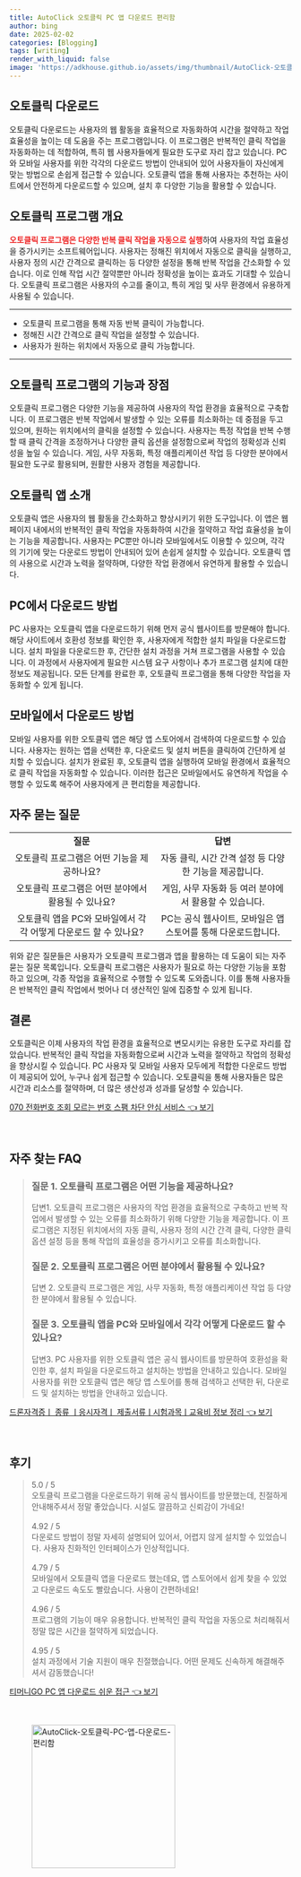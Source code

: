 ```yaml
---
title: AutoClick 오토클릭 PC 앱 다운로드 편리함
author: bing
date: 2025-02-02
categories: [Blogging]
tags: [writing]
render_with_liquid: false
image: 'https://adkhouse.github.io/assets/img/thumbnail/AutoClick-오토클릭-PC-앱-다운로드-편리함.webp'
---
```



<h2 id='오토클릭 다운로드'>오토클릭 다운로드</h2>

<p>오토클릭 다운로드는 사용자의 웹 활동을 효율적으로 자동화하여 시간을 절약하고 작업 효율성을 높이는 데 도움을 주는 프로그램입니다. 이 프로그램은 반복적인 클릭 작업을 자동화하는 데 적합하여, 특히 웹 사용자들에게 필요한 도구로 자리 잡고 있습니다. PC와 모바일 사용자를 위한 각각의 다운로드 방법이 안내되어 있어 사용자들이 자신에게 맞는 방법으로 손쉽게 접근할 수 있습니다. 오토클릭 앱을 통해 사용자는 추천하는 사이트에서 안전하게 다운로드할 수 있으며, 설치 후 다양한 기능을 활용할 수 있습니다.</p>

<h2 id='오토클릭 프로그램 개요'>오토클릭 프로그램 개요</h2>

<p><b><span style="color: #ee2323;">오토클릭 프로그램은 다양한 반복 클릭 작업을 자동으로 실행</span></b>하여 사용자의 작업 효율성을 증가시키는 소프트웨어입니다. 사용자는 정해진 위치에서 자동으로 클릭을 실행하고, 사용자 정의 시간 간격으로 클릭하는 등 다양한 설정을 통해 반복 작업을 간소화할 수 있습니다. 이로 인해 작업 시간 절약뿐만 아니라 정확성을 높이는 효과도 기대할 수 있습니다. 오토클릭 프로그램은 사용자의 수고를 줄이고, 특히 게임 및 사무 환경에서 유용하게 사용될 수 있습니다.</p>

<hr />

<ul>
    <li>오토클릭 프로그램을 통해 자동 반복 클릭이 가능합니다.</li>
    <li>정해진 시간 간격으로 클릭 작업을 설정할 수 있습니다.</li>
    <li>사용자가 원하는 위치에서 자동으로 클릭 가능합니다.</li>
</ul>

<hr />

<h2 id='오토클릭 프로그램의 기능과 장점'>오토클릭 프로그램의 기능과 장점</h2>

<p>오토클릭 프로그램은 다양한 기능을 제공하여 사용자의 작업 환경을 효율적으로 구축합니다. 이 프로그램은 반복 작업에서 발생할 수 있는 오류를 최소화하는 데 중점을 두고 있으며, 원하는 위치에서의 클릭을 설정할 수 있습니다. 사용자는 특정 작업을 반복 수행할 때 클릭 간격을 조정하거나 다양한 클릭 옵션을 설정함으로써 작업의 정확성과 신뢰성을 높일 수 있습니다. 게임, 사무 자동화, 특정 애플리케이션 작업 등 다양한 분야에서 필요한 도구로 활용되며, 원활한 사용자 경험을 제공합니다.</p>

<h2 id='오토클릭 앱 소개'>오토클릭 앱 소개</h2>

<p>오토클릭 앱은 사용자의 웹 활동을 간소화하고 향상시키기 위한 도구입니다. 이 앱은 웹 페이지 내에서의 반복적인 클릭 작업을 자동화하여 시간을 절약하고 작업 효율성을 높이는 기능을 제공합니다. 사용자는 PC뿐만 아니라 모바일에서도 이용할 수 있으며, 각각의 기기에 맞는 다운로드 방법이 안내되어 있어 손쉽게 설치할 수 있습니다. 오토클릭 앱의 사용으로 시간과 노력을 절약하며, 다양한 작업 환경에서 유연하게 활용할 수 있습니다.</p>

<h2 id='PC에서 다운로드 방법'>PC에서 다운로드 방법</h2>

<p>PC 사용자는 오토클릭 앱을 다운로드하기 위해 먼저 공식 웹사이트를 방문해야 합니다. 해당 사이트에서 호환성 정보를 확인한 후, 사용자에게 적합한 설치 파일을 다운로드합니다. 설치 파일을 다운로드한 후, 간단한 설치 과정을 거쳐 프로그램을 사용할 수 있습니다. 이 과정에서 사용자에게 필요한 시스템 요구 사항이나 추가 프로그램 설치에 대한 정보도 제공됩니다. 모든 단계를 완료한 후, 오토클릭 프로그램을 통해 다양한 작업을 자동화할 수 있게 됩니다.</p>

<h2 id='모바일에서 다운로드 방법'>모바일에서 다운로드 방법</h2>

<p>모바일 사용자를 위한 오토클릭 앱은 해당 앱 스토어에서 검색하여 다운로드할 수 있습니다. 사용자는 원하는 앱을 선택한 후, 다운로드 및 설치 버튼을 클릭하여 간단하게 설치할 수 있습니다. 설치가 완료된 후, 오토클릭 앱을 실행하여 모바일 환경에서 효율적으로 클릭 작업을 자동화할 수 있습니다. 이러한 접근은 모바일에서도 유연하게 작업을 수행할 수 있도록 해주어 사용자에게 큰 편리함을 제공합니다.</p>

<h2 id='자주 묻는 질문'>자주 묻는 질문</h2>

<table>
    <tr>
        <td style="text-align: center; height: 17px;"><b>질문</b></td>
        <td style="text-align: center; height: 17px;"><b>답변</b></td>
    </tr>
    <tr>
        <td style="text-align: center; height: 17px;">오토클릭 프로그램은 어떤 기능을 제공하나요?</td>
        <td style="text-align: center; height: 17px;">자동 클릭, 시간 간격 설정 등 다양한 기능을 제공합니다.</td>
    </tr>
    <tr>
        <td style="text-align: center; height: 17px;">오토클릭 프로그램은 어떤 분야에서 활용될 수 있나요?</td>
        <td style="text-align: center; height: 17px;">게임, 사무 자동화 등 여러 분야에서 활용할 수 있습니다.</td>
    </tr>
    <tr>
        <td style="text-align: center; height: 17px;">오토클릭 앱을 PC와 모바일에서 각각 어떻게 다운로드 할 수 있나요?</td>
        <td style="text-align: center; height: 17px;">PC는 공식 웹사이트, 모바일은 앱 스토어를 통해 다운로드합니다.</td>
    </tr>
</table>

<p>위와 같은 질문들은 사용자가 오토클릭 프로그램과 앱을 활용하는 데 도움이 되는 자주 묻는 질문 목록입니다. 오토클릭 프로그램은 사용자가 필요로 하는 다양한 기능을 포함하고 있으며, 각종 작업을 효율적으로 수행할 수 있도록 도와줍니다. 이를 통해 사용자들은 반복적인 클릭 작업에서 벗어나 더 생산적인 일에 집중할 수 있게 됩니다.</p>

<h2 id='결론'>결론</h2>

<p>오토클릭은 이제 사용자의 작업 환경을 효율적으로 변모시키는 유용한 도구로 자리를 잡았습니다. 반복적인 클릭 작업을 자동화함으로써 시간과 노력을 절약하고 작업의 정확성을 향상시킬 수 있습니다. PC 사용자 및 모바일 사용자 모두에게 적합한 다운로드 방법이 제공되어 있어, 누구나 쉽게 접근할 수 있습니다. 오토클릭을 통해 사용자들은 많은 시간과 리소스를 절약하며, 더 많은 생산성과 성과를 달성할 수 있습니다.</p>


<p><a class="click-button" title="070 전화번호 조회 모르는 번호 스팸 차단 안심 서비스" href="https://adkhouse.github.io/posts/070-%EC%A0%84%ED%99%94%EB%B2%88%ED%98%B8-%EC%A1%B0%ED%9A%8C-%EB%AA%A8%EB%A5%B4%EB%8A%94-%EB%B2%88%ED%98%B8-%EC%8A%A4%ED%8C%B8-%EC%B0%A8%EB%8B%A8-%EC%95%88%EC%8B%AC-%EC%84%9C%EB%B9%84%EC%8A%A4/" rel="dofollow">070 전화번호 조회 모르는 번호 스팸 차단 안심 서비스 👈 보기</a></p><br>
<h2 id='자주_찾는_FAQ'>자주 찾는 FAQ</h2>
<div itemscope="" itemtype="https://schema.org/FAQPage"> 
<blockquote> 
<div itemscope="" itemprop="mainEntity" itemtype="https://schema.org/Question"> 
<h3 itemprop="name">질문 1. 오토클릭 프로그램은 어떤 기능을 제공하나요?</h3> 
<div itemscope="" itemprop="acceptedAnswer" itemtype="https://schema.org/Answer"> 
<span itemprop="text"> 
<p>답변1. 오토클릭 프로그램은 사용자의 작업 환경을 효율적으로 구축하고 반복 작업에서 발생할 수 있는 오류를 최소화하기 위해 다양한 기능을 제공합니다. 이 프로그램은 지정된 위치에서의 자동 클릭, 사용자 정의 시간 간격 클릭, 다양한 클릭 옵션 설정 등을 통해 작업의 효율성을 증가시키고 오류를 최소화합니다.</p> 
</span> 
</div> 
</div> 

<div itemscope="" itemprop="mainEntity" itemtype="https://schema.org/Question"> 
<h3 itemprop="name">질문 2. 오토클릭 프로그램은 어떤 분야에서 활용될 수 있나요?</h3> 
<div itemscope="" itemprop="acceptedAnswer" itemtype="https://schema.org/Answer"> 
<span itemprop="text"> 
<p>답변 2. 오토클릭 프로그램은 게임, 사무 자동화, 특정 애플리케이션 작업 등 다양한 분야에서 활용될 수 있습니다.</p> 
</span> 
</div> 
</div> 

<div itemscope="" itemprop="mainEntity" itemtype="https://schema.org/Question"> 
<h3 itemprop="name">질문 3. 오토클릭 앱을 PC와 모바일에서 각각 어떻게 다운로드 할 수 있나요?</h3> 
<div itemscope="" itemprop="acceptedAnswer" itemtype="https://schema.org/Answer"> 
<span itemprop="text"> 
<p>답변3. PC 사용자를 위한 오토클릭 앱은 공식 웹사이트를 방문하여 호환성을 확인한 후, 설치 파일을 다운로드하고 설치하는 방법을 안내하고 있습니다. 모바일 사용자를 위한 오토클릭 앱은 해당 앱 스토어를 통해 검색하고 선택한 뒤, 다운로드 및 설치하는 방법을 안내하고 있습니다.</p> 
</span> 
</div> 
</div> 
</blockquote> 
</div>
<p><a class="click-button" title="드론자격증ㅣ 종류 ㅣ응시자격ㅣ 제출서류ㅣ시험과목ㅣ교육비 정보 정리" href="https://adkhouse.github.io/posts/%EB%93%9C%EB%A1%A0%EC%9E%90%EA%B2%A9%EC%A6%9D%E3%85%A3-%EC%A2%85%EB%A5%98-%E3%85%A3%EC%9D%91%EC%8B%9C%EC%9E%90%EA%B2%A9%E3%85%A3-%EC%A0%9C%EC%B6%9C%EC%84%9C%EB%A5%98%E3%85%A3%EC%8B%9C%ED%97%98%EA%B3%BC%EB%AA%A9%E3%85%A3%EA%B5%90%EC%9C%A1%EB%B9%84-%EC%A0%95%EB%B3%B4-%EC%A0%95%EB%A6%AC/" rel="dofollow">드론자격증ㅣ 종류 ㅣ응시자격ㅣ 제출서류ㅣ시험과목ㅣ교육비 정보 정리 👈 보기</a></p><br>
<h2 id='후기'>후기</h2>
<div itemscope itemtype="https://schema.org/Product">
  <blockquote>
  <div itemprop="review" itemscope itemtype="https://schema.org/Review">
      <div itemprop="reviewRating" itemscope itemtype="https://schema.org/Rating"> <span itemprop="ratingValue">5.0</span> / <span itemprop="bestRating">5</span> </div>
      <span itemprop="reviewBody">오토클릭 프로그램을 다운로드하기 위해 공식 웹사이트를 방문했는데, 친절하게 안내해주셔서 정말 좋았습니다. 시설도 깔끔하고 신뢰감이 가네요!</span>
  </div>
  <br>
  <div itemprop="review" itemscope itemtype="https://schema.org/Review">
      <div itemprop="reviewRating" itemscope itemtype="https://schema.org/Rating"> <span itemprop="ratingValue">4.92</span> / <span itemprop="bestRating">5</span> </div>
      <span itemprop="reviewBody">다운로드 방법이 정말 자세히 설명되어 있어서, 어렵지 않게 설치할 수 있었습니다. 사용자 친화적인 인터페이스가 인상적입니다.</span>
  </div>
  <br>
  <div itemprop="review" itemscope itemtype="https://schema.org/Review">
      <div itemprop="reviewRating" itemscope itemtype="https://schema.org/Rating"> <span itemprop="ratingValue">4.79</span> / <span itemprop="bestRating">5</span> </div>
      <span itemprop="reviewBody">모바일에서 오토클릭 앱을 다운로드 했는데요, 앱 스토어에서 쉽게 찾을 수 있었고 다운로드 속도도 빨랐습니다. 사용이 간편하네요!</span>
  </div>
  <br>
  <div itemprop="review" itemscope itemtype="https://schema.org/Review">
      <div itemprop="reviewRating" itemscope itemtype="https://schema.org/Rating"> <span itemprop="ratingValue">4.96</span> / <span itemprop="bestRating">5</span> </div>
      <span itemprop="reviewBody">프로그램의 기능이 매우 유용합니다. 반복적인 클릭 작업을 자동으로 처리해줘서 정말 많은 시간을 절약하게 되었습니다.</span>
  </div>
  <br>
  <div itemprop="review" itemscope itemtype="https://schema.org/Review">
      <div itemprop="reviewRating" itemscope itemtype="https://schema.org/Rating"> <span itemprop="ratingValue">4.95</span> / <span itemprop="bestRating">5</span> </div>
      <span itemprop="reviewBody">설치 과정에서 기술 지원이 매우 친절했습니다. 어떤 문제도 신속하게 해결해주셔서 감동했습니다!</span>
  </div>
  </blockquote>
</div>
<p><a class="click-button" title="티머니GO PC 앱 다운로드 쉬운 접근" href="https://adkhouse.github.io/posts/%ED%8B%B0%EB%A8%B8%EB%8B%88GO-PC-%EC%95%B1-%EB%8B%A4%EC%9A%B4%EB%A1%9C%EB%93%9C-%EC%89%AC%EC%9A%B4-%EC%A0%91%EA%B7%BC/" rel="dofollow">티머니GO PC 앱 다운로드 쉬운 접근 👈 보기</a></p><br>
<figure class="image"><img src="https://adkhouse.github.io/assets/img/thumbnail/AutoClick-오토클릭-PC-앱-다운로드-편리함.webp" alt="AutoClick-오토클릭-PC-앱-다운로드-편리함" width="256" height="256"></figure>